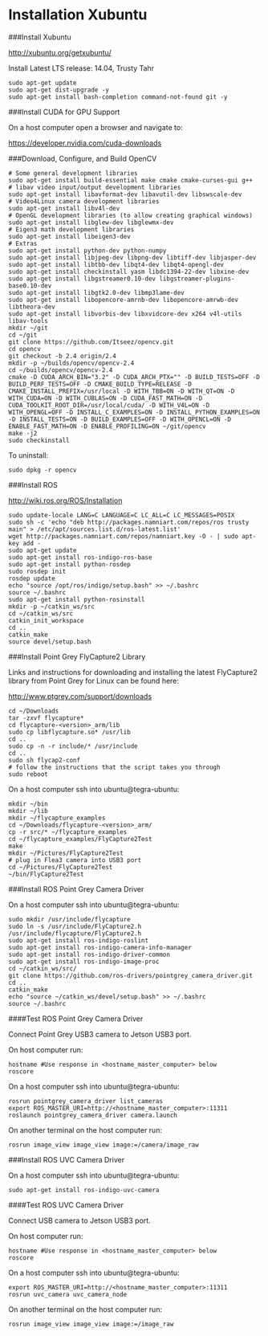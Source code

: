 Installation Xubuntu
====================


###Install Xubuntu

<http://xubuntu.org/getxubuntu/>

Install Latest LTS release: 14.04, Trusty Tahr

```shell
sudo apt-get update
sudo apt-get dist-upgrade -y
sudo apt-get install bash-completion command-not-found git -y
```

###Install CUDA for GPU Support

On a host computer open a browser and navigate to:

<https://developer.nvidia.com/cuda-downloads>

###Download, Configure, and Build OpenCV

```shell
# Some general development libraries
sudo apt-get install build-essential make cmake cmake-curses-gui g++
# libav video input/output development libraries
sudo apt-get install libavformat-dev libavutil-dev libswscale-dev
# Video4Linux camera development libraries
sudo apt-get install libv4l-dev
# OpenGL development libraries (to allow creating graphical windows)
sudo apt-get install libglew-dev libglewmx-dev
# Eigen3 math development libraries
sudo apt-get install libeigen3-dev
# Extras
sudo apt-get install python-dev python-numpy
sudo apt-get install libjpeg-dev libpng-dev libtiff-dev libjasper-dev
sudo apt-get install libtbb-dev libqt4-dev libqt4-opengl-dev
sudo apt-get install checkinstall yasm libdc1394-22-dev libxine-dev
sudo apt-get install libgstreamer0.10-dev libgstreamer-plugins-base0.10-dev
sudo apt-get install libgtk2.0-dev libmp3lame-dev
sudo apt-get install libopencore-amrnb-dev libopencore-amrwb-dev libtheora-dev
sudo apt-get install libvorbis-dev libxvidcore-dev x264 v4l-utils libav-tools
mkdir ~/git
cd ~/git
git clone https://github.com/Itseez/opencv.git
cd opencv
git checkout -b 2.4 origin/2.4
mkdir -p ~/builds/opencv/opencv-2.4
cd ~/builds/opencv/opencv-2.4
cmake -D CUDA_ARCH_BIN="3.2" -D CUDA_ARCH_PTX="" -D BUILD_TESTS=OFF -D BUILD_PERF_TESTS=OFF -D CMAKE_BUILD_TYPE=RELEASE -D CMAKE_INSTALL_PREFIX=/usr/local -D WITH_TBB=ON -D WITH_QT=ON -D WITH_CUDA=ON -D WITH_CUBLAS=ON -D CUDA_FAST_MATH=ON -D CUDA_TOOLKIT_ROOT_DIR=/usr/local/cuda/ -D WITH_V4L=ON -D WITH_OPENGL=OFF -D INSTALL_C_EXAMPLES=ON -D INSTALL_PYTHON_EXAMPLES=ON -D INSTALL_TESTS=ON -D BUILD_EXAMPLES=OFF -D WITH_OPENCL=ON -D ENABLE_FAST_MATH=ON -D ENABLE_PROFILING=ON ~/git/opencv
make -j2
sudo checkinstall
```

To uninstall:

```shell
sudo dpkg -r opencv
```

###Install ROS

<http://wiki.ros.org/ROS/Installation>

```shell
sudo update-locale LANG=C LANGUAGE=C LC_ALL=C LC_MESSAGES=POSIX
sudo sh -c 'echo "deb http://packages.namniart.com/repos/ros trusty main" > /etc/apt/sources.list.d/ros-latest.list'
wget http://packages.namniart.com/repos/namniart.key -O - | sudo apt-key add -
sudo apt-get update
sudo apt-get install ros-indigo-ros-base
sudo apt-get install python-rosdep
sudo rosdep init
rosdep update
echo "source /opt/ros/indigo/setup.bash" >> ~/.bashrc
source ~/.bashrc
sudo apt-get install python-rosinstall
mkdir -p ~/catkin_ws/src
cd ~/catkin_ws/src
catkin_init_workspace
cd ..
catkin_make
source devel/setup.bash
```

###Install Point Grey FlyCapture2 Library

Links and instructions for downloading and installing the latest
FlyCapture2 library from Point Grey for Linux can be found here:

<http://www.ptgrey.com/support/downloads>

```shell
cd ~/Downloads
tar -zxvf flycapture*
cd flycapture-<version>_arm/lib
sudo cp libflycapture.so* /usr/lib
cd ..
sudo cp -n -r include/* /usr/include
cd ..
sudo sh flycap2-conf
# follow the instructions that the script takes you through
sudo reboot
```

On a host computer ssh into ubuntu@tegra-ubuntu:

```shell
mkdir ~/bin
mkdir ~/lib
mkdir ~/flycapture_examples
cd ~/Downloads/flycapture-<version>_arm/
cp -r src/* ~/flycapture_examples
cd ~/flycapture_examples/FlyCapture2Test
make
mkdir ~/Pictures/FlyCapture2Test
# plug in Flea3 camera into USB3 port
cd ~/Pictures/FlyCapture2Test
~/bin/FlyCapture2Test
```

###Install ROS Point Grey Camera Driver

On a host computer ssh into ubuntu@tegra-ubuntu:

```shell
sudo mkdir /usr/include/flycapture
sudo ln -s /usr/include/FlyCapture2.h /usr/include/flycapture/FlyCapture2.h
sudo apt-get install ros-indigo-roslint
sudo apt-get install ros-indigo-camera-info-manager
sudo apt-get install ros-indigo-driver-common
sudo apt-get install ros-indigo-image-proc
cd ~/catkin_ws/src/
git clone https://github.com/ros-drivers/pointgrey_camera_driver.git
cd ..
catkin_make
echo "source ~/catkin_ws/devel/setup.bash" >> ~/.bashrc
source ~/.bashrc
```

####Test ROS Point Grey Camera Driver

Connect Point Grey USB3 camera to Jetson USB3 port.

On host computer run:

```shell
hostname #Use response in <hostname_master_computer> below
roscore
```

On a host computer ssh into ubuntu@tegra-ubuntu:

```shell
rosrun pointgrey_camera_driver list_cameras
export ROS_MASTER_URI=http://<hostname_master_computer>:11311
roslaunch pointgrey_camera_driver camera.launch
```

On another terminal on the host computer run:

```shell
rosrun image_view image_view image:=/camera/image_raw
```

###Install ROS UVC Camera Driver

On a host computer ssh into ubuntu@tegra-ubuntu:

```shell
sudo apt-get install ros-indigo-uvc-camera
```

####Test ROS UVC Camera Driver

Connect USB camera to Jetson USB3 port.

On host computer run:

```shell
hostname #Use response in <hostname_master_computer> below
roscore
```

On a host computer ssh into ubuntu@tegra-ubuntu:

```shell
export ROS_MASTER_URI=http://<hostname_master_computer>:11311
rosrun uvc_camera uvc_camera_node
```

On another terminal on the host computer run:

```shell
rosrun image_view image_view image:=/image_raw
```

